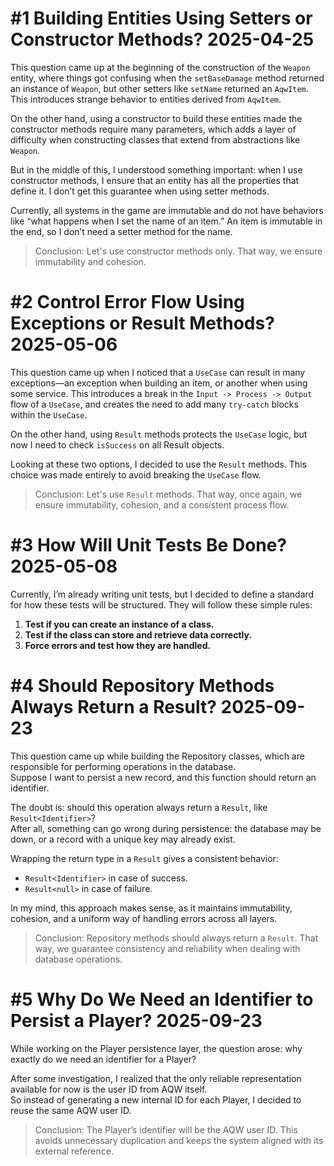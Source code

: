 # #1 Building Entities Using Setters or Constructor Methods? 2025-04-25

This question came up at the beginning of the construction of the `Weapon` entity, where things got confusing when the `setBaseDamage`
method returned an instance of `Weapon`, but other setters like `setName` returned an `AqwItem`. This introduces strange behavior 
to entities derived from `AqwItem`.

On the other hand, using a constructor to build these entities made the constructor methods require many parameters, 
which adds a layer of difficulty when constructing classes that extend from abstractions like `Weapon`.

But in the middle of this, I understood something important: when I use constructor methods, I ensure that an entity has all 
the properties that define it. I don’t get this guarantee when using setter methods.

Currently, all systems in the game are immutable and do not have behaviors like “what happens when I set the name of an item.”
An item is immutable in the end, so I don’t need a setter method for the name.

> Conclusion: Let's use constructor methods only. That way, we ensure immutability and cohesion.

# #2 Control Error Flow Using Exceptions or Result Methods? 2025-05-06

This question came up when I noticed that a `UseCase` can result in many exceptions—an exception when building an item, 
or another when using some service. This introduces a break in the `Input -> Process -> Output` flow of a `UseCase`,
and creates the need to add many `try-catch` blocks within the `UseCase`.

On the other hand, using `Result` methods protects the `UseCase` logic, but now I need to check `isSuccess` on all Result objects.

Looking at these two options, I decided to use the `Result` methods. This choice was made entirely to avoid breaking the `UseCase` flow.

> Conclusion: Let's use `Result` methods. That way, once again, we ensure immutability, cohesion, and a consistent process flow.

# #3 How Will Unit Tests Be Done? 2025-05-08

Currently, I’m already writing unit tests, but I decided to define a standard for how these tests will be structured. 
They will follow these simple rules:

1. **Test if you can create an instance of a class.**  
2. **Test if the class can store and retrieve data correctly.**  
3. **Force errors and test how they are handled.**

# #4 Should Repository Methods Always Return a Result? 2025-09-23  

This question came up while building the Repository classes, which are responsible for performing operations in the database.  
Suppose I want to persist a new record, and this function should return an identifier.  

The doubt is: should this operation always return a `Result`, like `Result<Identifier>`?  
After all, something can go wrong during persistence: the database may be down, or a record with a unique key may already exist.  

Wrapping the return type in a `Result` gives a consistent behavior:  
- `Result<Identifier>` in case of success.  
- `Result<null>` in case of failure.

In my mind, this approach makes sense, as it maintains immutability, cohesion, and a uniform way of handling errors across all layers.  

> Conclusion: Repository methods should always return a `Result`. That way, we guarantee consistency and reliability when dealing with database operations.  

# #5 Why Do We Need an Identifier to Persist a Player? 2025-09-23  

While working on the Player persistence layer, the question arose: why exactly do we need an identifier for a Player?  

After some investigation, I realized that the only reliable representation available for now is the user ID from AQW itself.  
So instead of generating a new internal ID for each Player, I decided to reuse the same AQW user ID. 

> Conclusion: The Player’s identifier will be the AQW user ID. This avoids unnecessary duplication and keeps the system aligned with its external reference.
